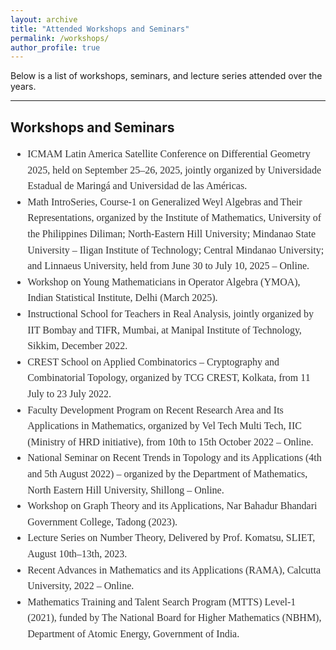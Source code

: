 ```yaml
---
layout: archive
title: "Attended Workshops and Seminars"
permalink: /workshops/
author_profile: true
---
```


Below is a list of workshops, seminars, and lecture series attended over the years.

<hr>

## Workshops and Seminars

<div style="font-family: Georgia, serif; font-size: 16px; line-height: 1.6; color: #333;">
  <ul>
    <li>ICMAM Latin America Satellite Conference on Differential Geometry 2025, held on September 25–26, 2025, jointly organized by Universidade Estadual de Maringá and Universidad de las Américas.</li>
    <li>Math IntroSeries, Course-1 on Generalized Weyl Algebras and Their Representations, organized by the Institute of Mathematics, University of the Philippines Diliman; North-Eastern Hill University; Mindanao State University – Iligan Institute of Technology; Central Mindanao University; and Linnaeus University, held from June 30 to July 10, 2025 – Online.</li>
    <li>Workshop on Young Mathematicians in Operator Algebra (YMOA), Indian Statistical Institute, Delhi (March 2025).</li>
    <li>Instructional School for Teachers in Real Analysis, jointly organized by IIT Bombay and TIFR, Mumbai, at Manipal Institute of Technology, Sikkim, December 2022.</li>
    <li>CREST School on Applied Combinatorics – Cryptography and Combinatorial Topology, organized by TCG CREST, Kolkata, from 11 July to 23 July 2022.</li>
    <li>Faculty Development Program on Recent Research Area and Its Applications in Mathematics, organized by Vel Tech Multi Tech, IIC (Ministry of HRD initiative), from 10th to 15th October 2022 – Online.</li>
    <li>National Seminar on Recent Trends in Topology and its Applications (4th and 5th August 2022) – organized by the Department of Mathematics, North Eastern Hill University, Shillong – Online.</li>
    <li>Workshop on Graph Theory and its Applications, Nar Bahadur Bhandari Government College, Tadong (2023).</li>
    <li>Lecture Series on Number Theory, Delivered by Prof. Komatsu, SLIET, August 10th–13th, 2023.</li>
    <li>Recent Advances in Mathematics and its Applications (RAMA), Calcutta University, 2022 – Online.</li>
    <li>Mathematics Training and Talent Search Program (MTTS) Level-1 (2021), funded by The National Board for Higher Mathematics (NBHM), Department of Atomic Energy, Government of India.</li>
  </ul>
</div>

